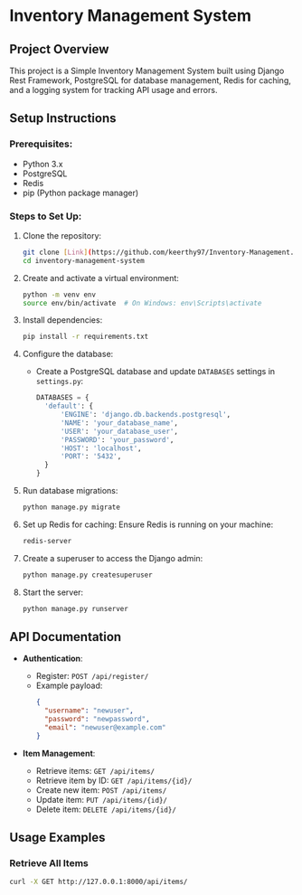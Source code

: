 # Inventory Management System

## Project Overview
This project is a Simple Inventory Management System built using Django Rest Framework, PostgreSQL for database management, Redis for caching, and a logging system for tracking API usage and errors.

## Setup Instructions

### Prerequisites:
- Python 3.x
- PostgreSQL
- Redis
- pip (Python package manager)

### Steps to Set Up:
1. Clone the repository:
   ```bash
   git clone [Link](https://github.com/keerthy97/Inventory-Management.git)
   cd inventory-management-system
   ```

2. Create and activate a virtual environment:
   ```bash
   python -m venv env
   source env/bin/activate  # On Windows: env\Scripts\activate
   ```

3. Install dependencies:
   ```bash
   pip install -r requirements.txt
   ```

4. Configure the database:
   - Create a PostgreSQL database and update `DATABASES` settings in `settings.py`:
     ```python
     DATABASES = {
       'default': {
           'ENGINE': 'django.db.backends.postgresql',
           'NAME': 'your_database_name',
           'USER': 'your_database_user',
           'PASSWORD': 'your_password',
           'HOST': 'localhost',
           'PORT': '5432',
       }
     }
     ```

5. Run database migrations:
   ```bash
   python manage.py migrate
   ```

6. Set up Redis for caching:
   Ensure Redis is running on your machine:
   ```bash
   redis-server
   ```

7. Create a superuser to access the Django admin:
   ```bash
   python manage.py createsuperuser
   ```

8. Start the server:
   ```bash
   python manage.py runserver
   ```

## API Documentation

- **Authentication**:
  - Register: `POST /api/register/`
  - Example payload:
    ```json
    {
      "username": "newuser",
      "password": "newpassword",
      "email": "newuser@example.com"
    }
    ```

- **Item Management**:
  - Retrieve items: `GET /api/items/`
  - Retrieve item by ID: `GET /api/items/{id}/`
  - Create new item: `POST /api/items/`
  - Update item: `PUT /api/items/{id}/`
  - Delete item: `DELETE /api/items/{id}/`

## Usage Examples

### Retrieve All Items
```bash
curl -X GET http://127.0.0.1:8000/api/items/

